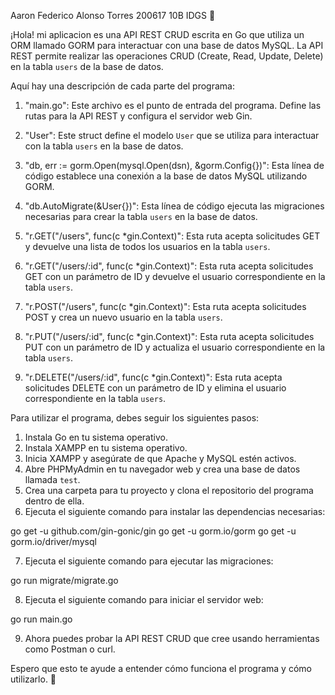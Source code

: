 Aaron Federico Alonso Torres 200617 10B IDGS 🐸

¡Hola! mi aplicacion es una API REST CRUD escrita en Go que utiliza un ORM llamado GORM para interactuar con una base de datos MySQL. La API REST permite realizar las operaciones CRUD (Create, Read, Update, Delete) en la tabla `users` de la base de datos.

Aquí hay una descripción de cada parte del programa:

1. "main.go": Este archivo es el punto de entrada del programa. Define las rutas para la API REST y configura el servidor web Gin.

2. "User": Este struct define el modelo `User` que se utiliza para interactuar con la tabla `users` en la base de datos.

3. "db, err := gorm.Open(mysql.Open(dsn), &gorm.Config{})": Esta línea de código establece una conexión a la base de datos MySQL utilizando GORM.

4. "db.AutoMigrate(&User{})": Esta línea de código ejecuta las migraciones necesarias para crear la tabla `users` en la base de datos.

5. "r.GET("/users", func(c *gin.Context)": Esta ruta acepta solicitudes GET y devuelve una lista de todos los usuarios en la tabla `users`.

6. "r.GET("/users/:id", func(c *gin.Context)": Esta ruta acepta solicitudes GET con un parámetro de ID y devuelve el usuario correspondiente en la tabla `users`.

7. "r.POST("/users", func(c *gin.Context)": Esta ruta acepta solicitudes POST y crea un nuevo usuario en la tabla `users`.

8. "r.PUT("/users/:id", func(c *gin.Context)": Esta ruta acepta solicitudes PUT con un parámetro de ID y actualiza el usuario correspondiente en la tabla `users`.

9. "r.DELETE("/users/:id", func(c *gin.Context)": Esta ruta acepta solicitudes DELETE con un parámetro de ID y elimina el usuario correspondiente en la tabla `users`.

Para utilizar el programa, debes seguir los siguientes pasos:

1. Instala Go en tu sistema operativo.
2. Instala XAMPP en tu sistema operativo.
3. Inicia XAMPP y asegúrate de que Apache y MySQL estén activos.
4. Abre PHPMyAdmin en tu navegador web y crea una base de datos llamada `test`.
5. Crea una carpeta para tu proyecto y clona el repositorio del programa dentro de ella.
6. Ejecuta el siguiente comando para instalar las dependencias necesarias:

go get -u github.com/gin-gonic/gin
go get -u gorm.io/gorm
go get -u gorm.io/driver/mysql

7. Ejecuta el siguiente comando para ejecutar las migraciones:

go run migrate/migrate.go

8. Ejecuta el siguiente comando para iniciar el servidor web:

go run main.go

9. Ahora puedes probar la API REST CRUD que cree usando herramientas como Postman o curl.

Espero que esto te ayude a entender cómo funciona el programa y cómo utilizarlo. 🐸